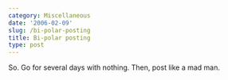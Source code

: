 ```yaml
---
category: Miscellaneous
date: '2006-02-09'
slug: /bi-polar-posting
title: Bi-polar posting
type: post
---
```



So. Go for several days with nothing. Then, post like a mad man.